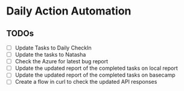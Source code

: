 # Daily Action Automation

## TODOs
 - [ ] Update Tasks to Daily CheckIn
 - [ ] Update the tasks to Natasha
 - [ ] Check the Azure for latest bug report
 - [ ] Update the updated report of the completed tasks on local report
 - [ ] Update the updated report of the completed tasks on basecamp
 - [ ] Create a flow in curl to check the updated API responses